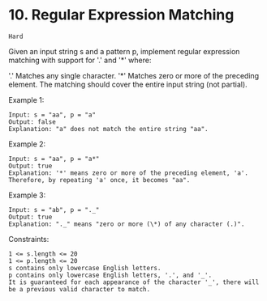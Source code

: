 # 10. Regular Expression Matching

`Hard`

Given an input string s and a pattern p, implement regular expression matching with support for '.' and '\*' where:

'.' Matches any single character.​​​​
'\*' Matches zero or more of the preceding element.
The matching should cover the entire input string (not partial).

Example 1:

```note
Input: s = "aa", p = "a"
Output: false
Explanation: "a" does not match the entire string "aa".
```

Example 2:

```note
Input: s = "aa", p = "a*"
Output: true
Explanation: '*' means zero or more of the preceding element, 'a'. Therefore, by repeating 'a' once, it becomes "aa".
```

Example 3:

```note
Input: s = "ab", p = "._"
Output: true
Explanation: "._" means "zero or more (\*) of any character (.)".
```

Constraints:

```note
1 <= s.length <= 20
1 <= p.length <= 20
s contains only lowercase English letters.
p contains only lowercase English letters, '.', and '_'.
It is guaranteed for each appearance of the character '_', there will be a previous valid character to match.
```
